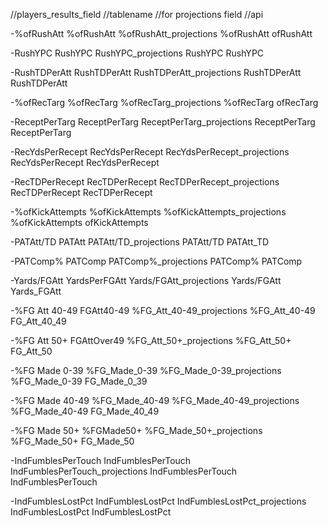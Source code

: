 //players_results_field
//tablename
//for projections field
//api

-%ofRushAtt
%ofRushAtt
%ofRushAtt_projections
%ofRushAtt
ofRushAtt

-RushYPC
RushYPC
RushYPC_projections
RushYPC
RushYPC


-RushTDPerAtt
RushTDPerAtt
RushTDPerAtt_projections
RushTDPerAtt
RushTDPerAtt




-%ofRecTarg
%ofRecTarg
%ofRecTarg_projections
%ofRecTarg
ofRecTarg


-ReceptPerTarg
ReceptPerTarg
ReceptPerTarg_projections
ReceptPerTarg
ReceptPerTarg



-RecYdsPerRecept
RecYdsPerRecept
RecYdsPerRecept_projections
RecYdsPerRecept
RecYdsPerRecept

-RecTDPerRecept
RecTDPerRecept
RecTDPerRecept_projections
RecTDPerRecept
RecTDPerRecept


-%ofKickAttempts
%ofKickAttempts
%ofKickAttempts_projections
%ofKickAttempts
ofKickAttempts



-PATAtt/TD
PATAtt
PATAtt/TD_projections
PATAtt/TD
PATAtt_TD

-PATComp%
PATComp
PATComp%_projections
PATComp%
PATComp

-Yards/FGAtt
YardsPerFGAtt
Yards/FGAtt_projections
Yards/FGAtt
Yards_FGAtt

-%FG Att 40-49
FGAtt40-49
%FG_Att_40-49_projections
%FG_Att_40-49
FG_Att_40_49

-%FG Att 50+
FGAttOver49
%FG_Att_50+_projections
%FG_Att_50+
FG_Att_50


-%FG Made 0-39
%FG_Made_0-39
%FG_Made_0-39_projections
%FG_Made_0-39
FG_Made_0_39


-%FG Made 40-49
%FG_Made_40-49
%FG_Made_40-49_projections
%FG_Made_40-49
FG_Made_40_49


-%FG Made 50+
%FGMade50+
%FG_Made_50+_projections
%FG_Made_50+
FG_Made_50

-IndFumblesPerTouch
IndFumblesPerTouch
IndFumblesPerTouch_projections
IndFumblesPerTouch
IndFumblesPerTouch

-IndFumblesLostPct
IndFumblesLostPct
IndFumblesLostPct_projections
IndFumblesLostPct
IndFumblesLostPct
